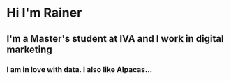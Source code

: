 # Hi I'm Rainer

## I'm a Master's student at IVA and I work in digital marketing

### I am in love with data. I also like Alpacas...
